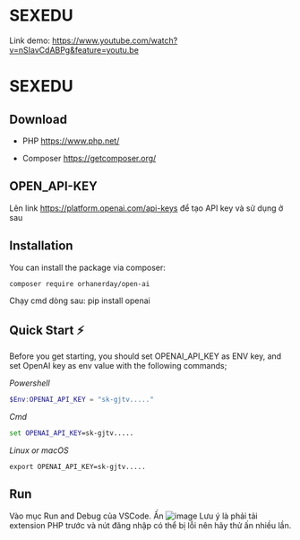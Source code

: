 # SEXEDU
 
Link demo: https://www.youtube.com/watch?v=nSIavCdABPg&feature=youtu.be

# SEXEDU

## Download

* PHP
<https://www.php.net/>

* Composer
<https://getcomposer.org/>

## OPEN_API-KEY
Lên link <https://platform.openai.com/api-keys> để tạo API key và sử dụng ở sau
 
## Installation

You can install the package via composer:

```bash
composer require orhanerday/open-ai
```

Chạy cmd dòng sau:
pip install openai

## Quick Start ⚡

Before you get starting, you should set OPENAI_API_KEY as ENV key, and set OpenAI key as env value with the following
commands;

_Powershell_

```powershell
$Env:OPENAI_API_KEY = "sk-gjtv....."
```

_Cmd_

```cmd
set OPENAI_API_KEY=sk-gjtv.....
```

_Linux or macOS_

```shell
export OPENAI_API_KEY=sk-gjtv.....
```
## Run
Vào mục Run and Debug của VSCode. Ấn ![image](https://github.com/spaghetti-lover/SEXEDU/assets/69286705/4c6127a0-37bd-49ff-8dcf-b6c533b133e2) Lưu ý là phải tải extension PHP trước và nút đăng nhập có thể bị lỗi nên hãy thử ấn nhiều lần.
